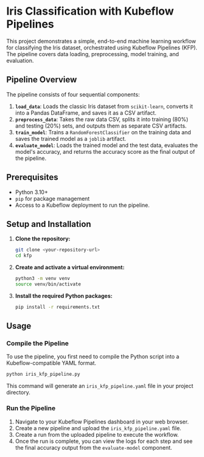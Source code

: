 # Iris Classification with Kubeflow Pipelines

This project demonstrates a simple, end-to-end machine learning workflow for classifying the Iris dataset, orchestrated using Kubeflow Pipelines (KFP). The pipeline covers data loading, preprocessing, model training, and evaluation.

## Pipeline Overview

The pipeline consists of four sequential components:

1.  **`load_data`**: Loads the classic Iris dataset from `scikit-learn`, converts it into a Pandas DataFrame, and saves it as a CSV artifact.
2.  **`preprocess_data`**: Takes the raw data CSV, splits it into training (80%) and testing (20%) sets, and outputs them as separate CSV artifacts.
3.  **`train_model`**: Trains a `RandomForestClassifier` on the training data and saves the trained model as a `joblib` artifact.
4.  **`evaluate_model`**: Loads the trained model and the test data, evaluates the model's accuracy, and returns the accuracy score as the final output of the pipeline.

## Prerequisites

*   Python 3.10+
*   `pip` for package management
*   Access to a Kubeflow deployment to run the pipeline.

## Setup and Installation

1.  **Clone the repository:**
    ```bash
    git clone <your-repository-url>
    cd kfp
    ```

2.  **Create and activate a virtual environment:**
    ```bash
    python3 -m venv venv
    source venv/bin/activate
    ```

3.  **Install the required Python packages:**
    ```bash
    pip install -r requirements.txt
    ```

## Usage

### Compile the Pipeline

To use the pipeline, you first need to compile the Python script into a Kubeflow-compatible YAML format.

```bash
python iris_kfp_pipeline.py
```

This command will generate an `iris_kfp_pipeline.yaml` file in your project directory.

### Run the Pipeline

1.  Navigate to your Kubeflow Pipelines dashboard in your web browser.
2.  Create a new pipeline and upload the `iris_kfp_pipeline.yaml` file.
3.  Create a run from the uploaded pipeline to execute the workflow.
4.  Once the run is complete, you can view the logs for each step and see the final accuracy output from the `evaluate-model` component.